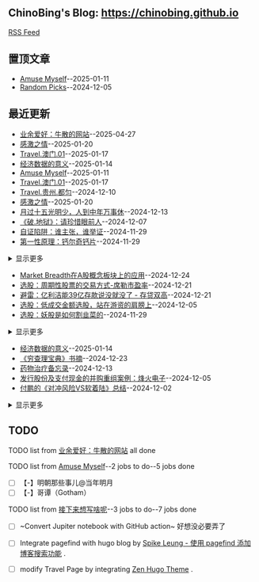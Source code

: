 ## ChinoBing's Blog: https://chinobing.github.io 
[RSS Feed](https://raw.githubusercontent.com/chinobing/chinobing.github.io/master/feed.xml)

## 置顶文章
- [Amuse Myself](https://github.com/chinobing/chinobing.github.io/issues/28)--2025-01-11
- [Random Picks](https://github.com/chinobing/chinobing.github.io/issues/17)--2024-12-05
## 最近更新
- [业余爱好：牛散的网站](https://github.com/chinobing/chinobing.github.io/issues/32)--2025-04-27
- [感激之情](https://github.com/chinobing/chinobing.github.io/issues/31)--2025-01-20
- [Travel.澳门.01](https://github.com/chinobing/chinobing.github.io/issues/30)--2025-01-17
- [经济数据的意义](https://github.com/chinobing/chinobing.github.io/issues/29)--2025-01-14
- [Amuse Myself](https://github.com/chinobing/chinobing.github.io/issues/28)--2025-01-11
- [Travel.澳门.01](https://github.com/chinobing/chinobing.github.io/issues/30)--2025-01-17
- [Travel.贵州.都匀](https://github.com/chinobing/chinobing.github.io/issues/19)--2024-12-10
- [感激之情](https://github.com/chinobing/chinobing.github.io/issues/31)--2025-01-20
- [月过十五光明少，人到中年万事休](https://github.com/chinobing/chinobing.github.io/issues/21)--2024-12-13
- [《破.地狱》：请珍惜眼前人](https://github.com/chinobing/chinobing.github.io/issues/18)--2024-12-07
- [自证陷阱：谁主张，谁举证](https://github.com/chinobing/chinobing.github.io/issues/8)--2024-11-29
- [第一性原理：钙尔奇钙片](https://github.com/chinobing/chinobing.github.io/issues/7)--2024-11-29
<details><summary>显示更多</summary>

- [从《内部视角陷阱：CEO为什么频频预测失误》说起](https://github.com/chinobing/chinobing.github.io/issues/6)--2024-11-29
- [人总是善忘：喷射战士华莱士](https://github.com/chinobing/chinobing.github.io/issues/3)--2024-11-29
</details>

- [Market Breadth在A股概念板块上的应用](https://github.com/chinobing/chinobing.github.io/issues/26)--2024-12-24
- [选股：周期性股票的交易方式-席勒市盈率](https://github.com/chinobing/chinobing.github.io/issues/23)--2024-12-21
- [避雷：亿利洁能39亿存款说没就没了 - 存贷双高](https://github.com/chinobing/chinobing.github.io/issues/22)--2024-12-21
- [选股：低成交金额选股，站在游资的肩膀上](https://github.com/chinobing/chinobing.github.io/issues/16)--2024-12-05
- [选股：妖股是如何割韭菜的](https://github.com/chinobing/chinobing.github.io/issues/10)--2024-11-29
<details><summary>显示更多</summary>

- [上证指数从2600反弹到3400的过程中涨幅最厉害的个股统计](https://github.com/chinobing/chinobing.github.io/issues/4)--2024-11-29
</details>

- [经济数据的意义](https://github.com/chinobing/chinobing.github.io/issues/29)--2025-01-14
- [《穷查理宝典》书摘](https://github.com/chinobing/chinobing.github.io/issues/24)--2024-12-23
- [药物治疗备忘录](https://github.com/chinobing/chinobing.github.io/issues/20)--2024-12-13
- [发行股份及支付现金的并购重组案例：烽火电子](https://github.com/chinobing/chinobing.github.io/issues/15)--2024-12-05
- [付鹏的《对冲风险VS软着陆》总结](https://github.com/chinobing/chinobing.github.io/issues/13)--2024-12-02
<details><summary>显示更多</summary>

- [《详谈左晖》书摘](https://github.com/chinobing/chinobing.github.io/issues/11)--2024-11-29
- [《显示器》的避坑购买攻略](https://github.com/chinobing/chinobing.github.io/issues/9)--2024-11-29
- [《控糖革命》读书笔记](https://github.com/chinobing/chinobing.github.io/issues/5)--2024-11-29
</details>

## TODO
TODO list from [业余爱好：牛散的网站](https://github.com/chinobing/chinobing.github.io/issues/32) all done

TODO list from [Amuse Myself](https://github.com/chinobing/chinobing.github.io/issues/28)--2 jobs to do--5 jobs done
- [ ] 【-】明朝那些事儿@当年明月
- [ ] 【-】哥谭（Gotham）

TODO list from [接下来想写啥呢](https://github.com/chinobing/chinobing.github.io/issues/2)--3 jobs to do--7 jobs done
- [ ] ~Convert Jupiter notebook with GitHub action~ 好想没必要弄了
- [ ] Integrate pagefind with hugo blog by [Spike Leung - 使用 pagefind 添加博客搜索功能](https://taxodium.ink/use-pagefind-to-search-blog.html) .
- [ ] modify Travel Page by integrating  [Zen Hugo Theme](https://zen-demo.xdeb.org/products/) .

